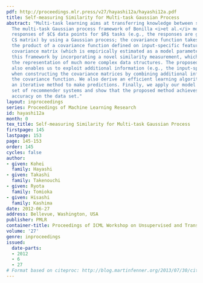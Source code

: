 ```yaml
---
pdf: http://proceedings.mlr.press/v27/hayashi12a/hayashi12a.pdf
title: Self-measuring Similarity for Multi-task Gaussian Process
abstract: "Multi-task learning aims at transferring knowledge between similar tasks.
  The multi-task Gaussian process framework of Bonilla <i>et al.</i> models (incomplete)
  responses of $C$ data points for $R$ tasks (e.g., the responses are given by an $R \times 
  C$ matrix) by using a Gaussian process; the covariance function takes its form as
  the product of a covariance function defined on input-specific features and an inter-task
  covariance matrix (which is empirically estimated as a model parameter). We extend
  this framework by incorporating a novel similarity measurement, which allows for
  the representation of much more complex data structures. The proposed framework
  also enables us to exploit additional information (e.g., the input-specific features)
  when constructing the covariance matrices by combining additional information with
  the covariance function. We also derive an efficient learning algorithm which uses
  an iterative method to make predictions. Finally, we apply our model to a real data
  set of recommender systems and show that the proposed method achieves the best prediction
  accuracy on the data set."
layout: inproceedings
series: Proceedings of Machine Learning Research
id: hayashi12a
month: 0
tex_title: Self-measuring Similarity for Multi-task Gaussian Process
firstpage: 145
lastpage: 153
page: 145-153
order: 145
cycles: false
author:
- given: Kohei
  family: Hayashi
- given: Takashi
  family: Takenouchi
- given: Ryota
  family: Tomioka
- given: Hisashi
  family: Kashima
date: 2012-06-27
address: Bellevue, Washington, USA
publisher: PMLR
container-title: Proceedings of ICML Workshop on Unsupervised and Transfer Learning
volume: '27'
genre: inproceedings
issued:
  date-parts:
  - 2012
  - 6
  - 27
# Format based on citeproc: http://blog.martinfenner.org/2013/07/30/citeproc-yaml-for-bibliographies/
---
```

